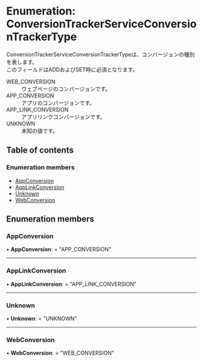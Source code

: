 # Enumeration: ConversionTrackerServiceConversionTrackerType


<div lang=\"ja\">ConversionTrackerServiceConversionTrackerTypeは、コンバージョンの種別を表します。<br> このフィールドはADDおよびSET時に必須となります。</div>  <dl class=term>   <dt class=\"term__item\">WEB_CONVERSION</dt>   <dd class=\"term__desc\"><span lang=\"ja\">ウェブページのコンバージョンです。</span></dd>   <dt class=\"term__item\">APP_CONVERSION</dt>   <dd class=\"term__desc\"><span lang=\"ja\">アプリのコンバージョンです。</span></dd>   <dt class=\"term__item\">APP_LINK_CONVERSION</dt>   <dd class=\"term__desc\"><span lang=\"ja\">アプリリンクコンバージョンです。</span></dd>   <dt class=\"term__item\">UNKNOWN</dt>   <dd class=\"term__desc\"><span lang=\"ja\">未知の値です。</span></dd> </dl>

## Table of contents

### Enumeration members

- [AppConversion](conversiontrackerserviceconversiontrackertype.md#appconversion)
- [AppLinkConversion](conversiontrackerserviceconversiontrackertype.md#applinkconversion)
- [Unknown](conversiontrackerserviceconversiontrackertype.md#unknown)
- [WebConversion](conversiontrackerserviceconversiontrackertype.md#webconversion)

## Enumeration members

### AppConversion

• **AppConversion**: = "APP\_CONVERSION"

___

### AppLinkConversion

• **AppLinkConversion**: = "APP\_LINK\_CONVERSION"

___

### Unknown

• **Unknown**: = "UNKNOWN"

___

### WebConversion

• **WebConversion**: = "WEB\_CONVERSION"
